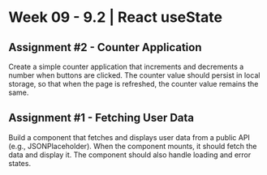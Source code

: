 # **Week 09 - 9.2 | React useState**


## Assignment #2 - Counter Application
Create a simple counter application that increments and decrements a number when buttons are clicked. The counter value should persist in local storage, so that when the page is refreshed, the counter value remains the same.

## Assignment #1 - Fetching User Data
Build a component that fetches and displays user data from a public API (e.g., JSONPlaceholder). When the component mounts, it should fetch the data and display it. The component should also handle loading and error states.